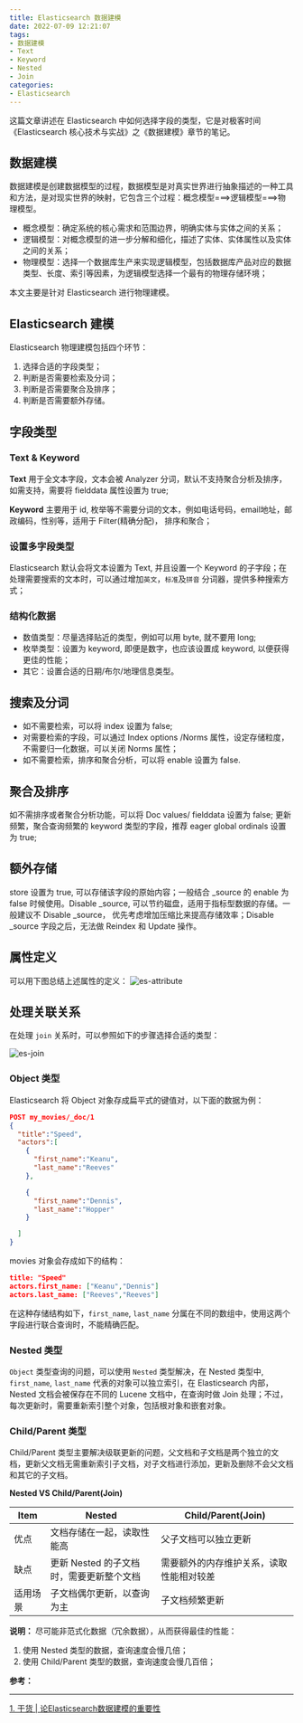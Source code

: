 ```yaml
---
title: Elasticsearch 数据建模
date: 2022-07-09 12:21:07
tags:
- 数据建模
- Text
- Keyword
- Nested
- Join
categories:
- Elasticsearch
---
```


这篇文章讲述在 Elasticsearch 中如何选择字段的类型，它是对极客时间《Elasticsearch 核心技术与实战》之《数据建模》章节的笔记。

<!-- more -->

## 数据建模

数据建模是创建数据模型的过程，数据模型是对真实世界进行抽象描述的一种工具和方法，是对现实世界的映射，它包含三个过程：概念模型===>逻辑模型===>物理模型。

- 概念模型：确定系统的核心需求和范围边界，明确实体与实体之间的关系；
- 逻辑模型：对概念模型的进一步分解和细化，描述了实体、实体属性以及实体之间的关系；
- 物理模型：选择一个数据库生产来实现逻辑模型，包括数据库产品对应的数据类型、长度、索引等因素，为逻辑模型选择一个最有的物理存储环境；

本文主要是针对 Elasticsearch 进行物理建模。

## Elasticsearch 建模

Elasticsearch 物理建模包括四个环节：
1. 选择合适的字段类型；
2. 判断是否需要检索及分词；
3. 判断是否需要聚合及排序；
4. 判断是否需要额外存储。

## 字段类型 

### Text & Keyword

**Text**
用于全文本字段，文本会被 Analyzer 分词，默认不支持聚合分析及排序，如需支持，需要将 fielddata 属性设置为 true;

**Keyword**
主要用于 id, 枚举等不需要分词的文本，例如电话号码，email地址，邮政编码，性别等，适用于 Filter(精确分配)， 排序和聚合；

### 设置多字段类型

Elasticsearch 默认会将文本设置为 Text, 并且设置一个 Keyword 的子字段；在处理需要搜索的文本时，可以通过增加`英文`，`标准`及`拼音` 分词器，提供多种搜索方式；

### 结构化数据

- 数值类型：尽量选择贴近的类型，例如可以用 byte, 就不要用 long;
- 枚举类型：设置为 keyword, 即便是数字，也应该设置成 keyword, 以便获得更佳的性能；
- 其它：设置合适的日期/布尔/地理信息类型。

## 搜索及分词

- 如不需要检索，可以将 index 设置为 false; 
- 对需要检索的字段，可以通过 Index options /Norms 属性，设定存储粒度，不需要归一化数据，可以关闭 Norms 属性；
- 如不需要检索，排序和聚合分析，可以将 enable 设置为 false.


## 聚合及排序

如不需排序或者聚合分析功能，可以将 Doc values/ fielddata 设置为 false; 更新频繁，聚合查询频繁的 keyword 类型的字段，推荐 eager global ordinals 设置为 true; 

## 额外存储

store 设置为 true, 可以存储该字段的原始内容；一般结合 _source 的 enable 为 false 时候使用。Disable _source, 可以节约磁盘，适用于指标型数据的存储。一般建议不 Disable _source， 优先考虑增加压缩比来提高存储效率；Disable _source 字段之后，无法做 Reindex 和 Update 操作。

## 属性定义

可以用下图总结上述属性的定义：
![es-attribute](/images/es/es-attribute.jpg "es-attribute")

## 处理关联关系

在处理 `join` 关系时，可以参照如下的步骤选择合适的类型：

![es-join](/images/es/es-join.jpg "es-join")

### Object 类型

Elasticsearch 将 Object 对象存成扁平式的键值对，以下面的数据为例：

```json
POST my_movies/_doc/1
{
  "title":"Speed",
  "actors":[
    {
      "first_name":"Keanu",
      "last_name":"Reeves"
    },

    {
      "first_name":"Dennis",
      "last_name":"Hopper"
    }

  ]
}
```

movies 对象会存成如下的结构：
```json
title: "Speed"
actors.first_name: ["Keanu","Dennis"]
actors.last_name: ["Reeves","Reeves"]
```

在这种存储结构如下，`first_name`, `last_name` 分属在不同的数组中，使用这两个字段进行联合查询时，不能精确匹配。

### Nested 类型

`Object` 类型查询的问题，可以使用 `Nested` 类型解决，在 Nested 类型中, `first_name`, `last_name` 代表的对象可以独立索引，在 Elasticsearch 内部，Nested 文档会被保存在不同的 Lucene 文档中，在查询时做 Join 处理；不过，每次更新时，需要重新索引整个对象，包括根对象和嵌套对象。

### Child/Parent 类型

Child/Parent 类型主要解决级联更新的问题，父文档和子文档是两个独立的文档，更新父文档无需重新索引子文档，对子文档进行添加，更新及删除不会父文档和其它的子文档。

**Nested VS Child/Parent(Join)**

| Item | Nested | Child/Parent(Join) |
| ----------- | ----------- | ----------- |
| 优点      | 文档存储在一起，读取性能高       | 父子文档可以独立更新       |
| 缺点   | 更新 Nested 的子文档时，需要更新整个文档        | 需要额外的内存维护关系，读取性能相对较差       |
| 适用场景   | 子文档偶尔更新，以查询为主        | 子文档频繁更新       |

**说明：**
尽可能非范式化数据（冗余数据），从而获得最佳的性能：
1. 使用 Nested 类型的数据，查询速度会慢几倍；
2. 使用 Child/Parent 类型的数据，查询速度会慢几百倍；

**参考：**

----
[1]:https://mp.weixin.qq.com/s/LXhE-D0FlT_hOns1s1rBmg

[1. 干货 | 论Elasticsearch数据建模的重要性][1]
